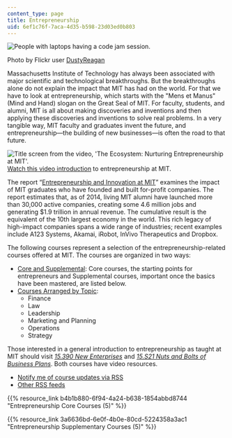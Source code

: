 ```yaml
---
content_type: page
title: Entrepreneurship
uid: 6ef1c76f-7aca-4d35-b598-23d03ed0b803
---
```

![People with laptops having a code jam session.](https://ocw.mit.edu/courses/entrepreneurship/dhp_entrepreneurship.jpg)

Photo by Flickr user [DustyReagan](http://www.flickr.com/photos/dustyreagan/)

Massachusetts Institute of Technology has always been associated with major scientific and technological breakthroughs. But the breakthroughs alone do not explain the impact that MIT has had on the world. For that we have to look at entrepreneurship, which starts with the "Mens et Manus" (Mind and Hand) slogan on the Great Seal of MIT. For faculty, students, and alumni, MIT is all about making discoveries and inventions and then applying these discoveries and inventions to solve real problems. In a very tangible way, MIT faculty and graduates invent the future, and entrepreneurship—the building of new businesses—is often the road to that future.

![Title screen from the video, 'The Ecosystem: Nurturing Entrepreneurship at MIT'.](https://ocw.mit.edu/courses/entrepreneurship/ecosystem_slate2.png)  
[Watch this video introduction](https://www.youtube.com/watch?v=WSkDqpBctfA) to entrepreneurship at MIT.

The report “[Entrepreneurship and Innovation at MIT](http://web.mit.edu/innovate/entrepreneurship2015.pdf)” examines the impact of MIT graduates who have founded and built for-profit companies. The report estimates that, as of 2014, living MIT alumni have launched more than 30,000 active companies, creating some 4.6 million jobs and generating $1.9 trillion in annual revenue. The cumulative result is the equivalent of the 10th largest economy in the world. This rich legacy of high-impact companies spans a wide range of industries; recent examples include A123 Systems, Akamai, iRobot, InVivo Therapeutics and Dropbox.

The following courses represent a selection of the entrepreneurship-related courses offered at MIT. The courses are organized in two ways:

- [Core and Supplemental](https://ocw.mit.edu/courses/entrepreneurship/#listing): Core courses, the starting points for entrepreneurs and Supplemental courses, important once the basics have been mastered, are listed below.
- [Courses Arranged by Topic](https://ocw.mit.edu/courses/entrepreneurship/topic-list):
    - Finance
    - Law
    - Leadership
    - Marketing and Planning
    - Operations
    - Strategy

Those interested in a general introduction to entrepreneurship as taught at MIT should visit [_15.390 New Enterprises_](https://ocw.mit.edu/courses/sloan-school-of-management/15-390-new-enterprises-spring-2013) and [_15.S21 Nuts and Bolts of Business Plans_](https://ocw.mit.edu/courses/sloan-school-of-management/15-s21-nuts-and-bolts-of-business-plans-january-iap-2014). Both courses have video resources.

- [Notify me of course updates via RSS](http://ocw.mit.edu/rss/new/mit-newcourses-entrepreneurship.xml)
- [Other RSS feeds](https://ocw.mit.edu/help/rss)

{{% resource_link b4b1b880-6f94-4a24-b638-1854abbd8744 "Entrepreneurship Core Courses (5)" %}}

{{% resource_link 3a6636bd-6e0f-4b0e-80cd-5224358a3ac1 "Entrepreneurship Supplementary Courses (5)" %}}